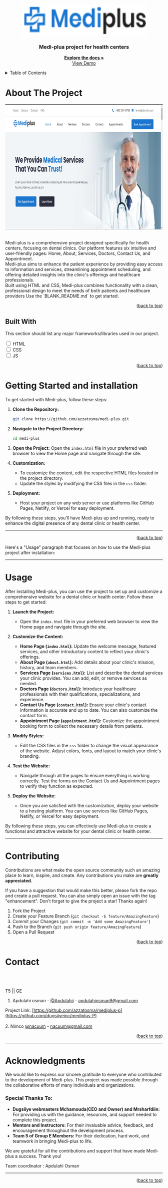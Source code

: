 <a id="readme-top"></a>


<!-- PROJECT LOGO -->
<br />
<div align="center">
  <a href="https://github.com/dugsiiyeinc/mediplus-P">
    <img src="img/logo.png" alt="Logo" width="400" height="100">
  </a>

  <h3 align="center">Medi-plua project for health centers</h3>

  <p align="center">
    <a href="https://github.com/dugsiiyeinc/mediplus-P"><strong>Explore the docs »</strong></a>
    <br />
    <a href="mediplus-p.vercel.app">View Demo</a>
  </p>
</div>

<details>
  <summary>Table of Contents</summary>
  <ol>
    <li>
      <a href="#about-the-project">About The Project</a>
      <ul>
        <li><a href="#built-with">Built With</a></li>
      </ul>
    </li>
    <li>
      <a href="#getting-started">Getting Started</a>
    </li>
    <li><a href="#usage">Usage</a></li>
    <li><a href="#contributing">Contributing</a></li>
    <li><a href="#contact">Contact</a></li>
    <li><a href="#acknowledgments">Acknowledgments</a></li>
  </ol>
</details>
<!-- ABOUT THE PROJECT -->
<h1>About The Project</h1>

<div align="center">
  <a href="https://github.com/dugsiiyeinc/mediplus-P">
    <img src="project-about.jpg" alt="Logo" width="800" height="400">
  </a><br><br></div>
<p>Medi-plus is a comprehensive project designed specifically for health centers, focusing on dental clinics.
    Our platform features six intuitive and user-friendly pages: Home, About, Services, Doctors, Contact Us, and Appointment.<br> Medi-plus aims to enhance 
    the patient experience by providing easy access to information and services, streamlining appointment scheduling, and offering detailed insights into 
    the clinic's offerings and healthcare professionals. <br>Built using HTML and CSS, Medi-plus combines functionality with a clean, professional design to meet the needs 
    of both patients and healthcare providers
Use the `BLANK_README.md` to get started.</p>

<p align="right">(<a href="#readme-top">back to top</a>)</p>

<!-- built with-->
<h2>Built With</h2> 

This section should list any major frameworks/libraries used in our project. <br>
<div>
  <input type="checkbox"> HTML<br>
  <input type="checkbox"> CSS<br>
  <input type="checkbox"> JS<br>
  </div>


<p align="right">(<a href="#readme-top">back to top</a>)</p>

<h1> Getting Started and installation</h1>


To get started with Medi-plus, follow these steps:

1. **Clone the Repository:**
   ```bash
   git clone https://github.com/azzatosma/medi-plus.git
   ```

2. **Navigate to the Project Directory:**
   ```bash
   cd medi-plus
   ```

3. **Open the Project:**
   Open the `index.html` file in your preferred web browser to view the Home page and navigate through the site.

4. **Customization:**
   - To customize the content, edit the respective HTML files located in the project directory.
   - Update the styles by modifying the CSS files in the `css` folder.

5. **Deployment:**
   - Host your project on any web server or use platforms like GitHub Pages, Netlify, or Vercel for easy deployment.

By following these steps, you'll have Medi-plus up and running, ready to enhance the digital presence of any dental clinic or health center.

---


<p align="right">(<a href="#readme-top">back to top</a>)</p>
Here's a "Usage" paragraph that focuses on how to use the Medi-plus project after installation:

---

<h1>Usage</h1>

After installing Medi-plus, you can use the project to set up and customize a comprehensive website for a dental clinic or health center. Follow these steps to get started:

1. **Launch the Project:**
   - Open the `index.html` file in your preferred web browser to view the Home page and navigate through the site.

2. **Customize the Content:**
   - **Home Page (`index.html`):** Update the welcome message, featured services, and other introductory content to reflect your clinic's offerings.
   - **About Page (`about.html`):** Add details about your clinic's mission, history, and team members.
   - **Services Page (`services.html`):** List and describe the dental services your clinic provides. You can add, edit, or remove services as needed.
   - **Doctors Page (`doctors.html`):** Introduce your healthcare professionals with their qualifications, specializations, and experience.
   - **Contact Us Page (`contact.html`):** Ensure your clinic's contact information is accurate and up to date. You can also customize the contact form.
   - **Appointment Page (`appointment.html`):** Customize the appointment booking form to collect the necessary details from patients.

3. **Modify Styles:**
   - Edit the CSS files in the `css` folder to change the visual appearance of the website. Adjust colors, fonts, and layout to match your clinic's branding.

4. **Test the Website:**
   - Navigate through all the pages to ensure everything is working correctly. Test the forms on the Contact Us and Appointment pages to verify they function as expected.

5. **Deploy the Website:**
   - Once you are satisfied with the customization, deploy your website to a hosting platform. You can use services like GitHub Pages, Netlify, or Vercel for easy deployment.

By following these steps, you can effectively use Medi-plus to create a functional and attractive website for your dental clinic or health center.

---

<!-- CONTRIBUTING -->
<h1>Contributing</h1>

Contributions are what make the open source community such an amazing place to learn, inspire, and create. Any contributions you make are **greatly appreciated**.

If you have a suggestion that would make this better, please fork the repo and create a pull request. You can also simply open an issue with the tag "enhancement".
Don't forget to give the project a star! Thanks again!

1. Fork the Project
2. Create your Feature Branch (`git checkout -b feature/AmazingFeature`)
3. Commit your Changes (`git commit -m 'Add some AmazingFeature'`)
4. Push to the Branch (`git push origin feature/AmazingFeature`)
5. Open a Pull Request

<p align="right">(<a href="#readme-top">back to top</a>)</p>
<!-- CONTACT -->
<h1>Contact</h1>
<br><br>

T5 || GE
<br>

  1.  Apdulahi osman - [@Apdulahii](https://www.facebook.com/profile.php?id=100094080536129&mibextid=kFxxJD) - apdulahiosman9@gmail.com

Project Link: [https://github.com/azzatosma/mediplus-p](https://github.com/dugsiiyeinc/mediplus-P)<br><br>
  2.  Nimco [@nacuum]() - nacuum@gmail.com
<p align="right">(<a href="#readme-top">back to top</a>)</p>

---

<h1>Acknowledgments</h1>

We would like to express our sincere gratitude to everyone who contributed to the development of Medi-plus. This project was made possible through the collaborative efforts of many individuals and organizations.

### Special Thanks To:

- **Dugsiiye webmasters Mchamouda(CEO and Owner) and  Mrsharfdiin:** For providing us with the guidance, resources, and support needed to complete this project.
- **Mentors and Instructors:** For their invaluable advice, feedback, and encouragement throughout the development process.
 - **Team 5 of Group E Members:** For their dedication, hard work, and teamwork in bringing Medi-plus to life.


We are grateful for all the contributions and support that have made Medi-plus a success. Thank you!

Team coordinator : Apdulahi Osman

---

<p align="right">(<a href="#readme-top">back to top</a>)</p>



